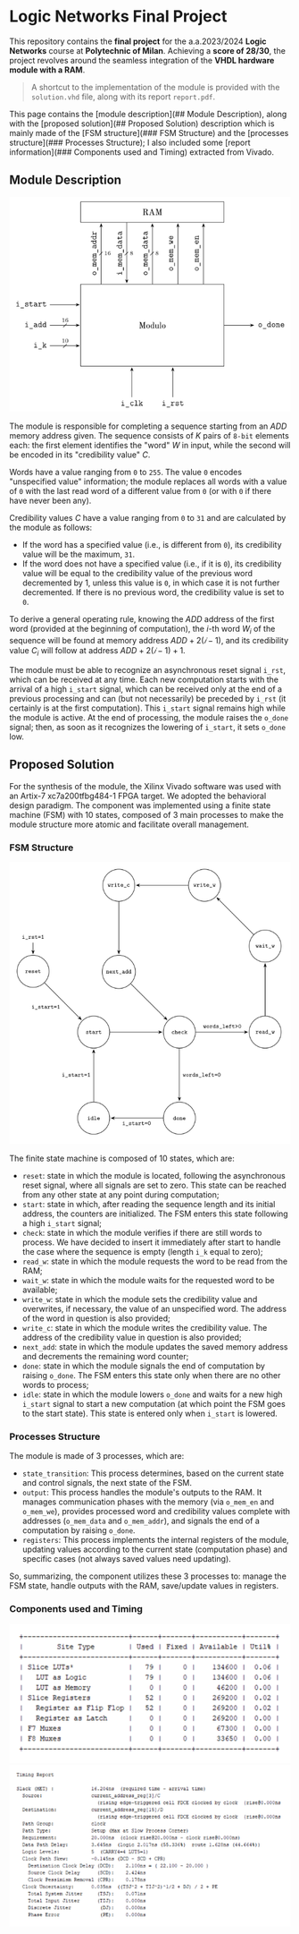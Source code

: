 # Logic Networks Final Project

This repository contains the **final project** for the a.a.2023/2024 **Logic Networks** course at **Polytechnic of Milan**. Achieving a **score of 28/30**, the project revolves around the seamless integration of the **VHDL hardware module with a RAM**.

> A shortcut to the implementation of the module is provided with the `solution.vhd` file, along with its report `report.pdf`.

This page contains the [module description](## Module Description), along with the [proposed solution](## Proposed Solution) description which is mainly made of the [FSM structure](### FSM Structure) and the [processes structure](### Processes Structure); I also included some [report information](### Components used and Timing) extracted from Vivado.

## Module Description

![module](/docs/report/img/module.png)

The module is responsible for completing a sequence starting from an $ADD$ memory address given. The sequence consists of $K$ pairs of `8-bit` elements each: the first element identifies the "word" $W$ in input, while the second will be encoded in its "credibility value" $C$.

Words have a value ranging from `0` to `255`. The value `0` encodes "unspecified value" information; the module replaces all words with a value of `0` with the last read word of a different value from `0` (or with `0` if there have never been any).

Credibility values $C$ have a value ranging from `0` to `31` and are calculated by the module as follows:
- If the word has a specified value (i.e., is different from `0`), its credibility value will be the maximum, `31`.
- If the word does not have a specified value (i.e., if it is `0`), its credibility value will be equal to the credibility value of the previous word decremented by 1, unless this value is `0`, in which case it is not further decremented. If there is no previous word, the credibility value is set to `0`.

To derive a general operating rule, knowing the $ADD$ address of the first word (provided at the beginning of computation), the $i$-th word $W_i$ of the sequence will be found at memory address $ADD + 2(𝑖 − 1)$, and its credibility value $C_i$ will follow at address $ADD + 2(𝑖 − 1) + 1$.

The module must be able to recognize an asynchronous reset signal `i_rst`, which can be received at any time. Each new computation starts with the arrival of a high `i_start` signal, which can be received only at the end of a previous processing and can (but not necessarily) be preceded by `i_rst` (it certainly is at the first computation). This `i_start` signal remains high while the module is active. At the end of processing, the module raises the `o_done` signal; then, as soon as it recognizes the lowering of `i_start`, it sets `o_done` low.

## Proposed Solution

For the synthesis of the module, the Xilinx Vivado software was used with an Artix-7 xc7a200tfbg484-1 FPGA target. We adopted the behavioral design paradigm. The component was implemented using a finite state machine (FSM) with 10 states, composed of 3 main processes to make the module structure more atomic and facilitate overall management.

### FSM Structure

![fsm](/docs/report/img/fsm.png)

The finite state machine is composed of 10 states, which are:
- `reset`: state in which the module is located, following the asynchronous reset signal, where all signals are set to zero. This state can be reached from any other state at any point during computation;
- `start`: state in which, after reading the sequence length and its initial address, the counters are initialized. The FSM enters this state following a high `i_start` signal;
- `check`: state in which the module verifies if there are still words to process. We have decided to insert it immediately after start to handle the case where the sequence is empty (length `i_k` equal to zero);
- `read_w`: state in which the module requests the word to be read from the RAM;
- `wait_w`: state in which the module waits for the requested word to be available;
- `write_w`: state in which the module sets the credibility value and overwrites, if necessary, the value of an unspecified word. The address of the word in question is also provided;
- `write_c`: state in which the module writes the credibility value. The address of the credibility value in question is also provided;
- `next_add`: state in which the module updates the saved memory address and decrements the remaining word counter;
- `done`: state in which the module signals the end of computation by raising `o_done`. The FSM enters this state only when there are no other words to process;
- `idle`: state in which the module lowers `o_done` and waits for a new high `i_start` signal to start a new computation (at which point the FSM goes to the start state). This state is entered only when `i_start` is lowered.

### Processes Structure

The module is made of 3 processes, which are:
- `state_transition`: This process determines, based on the current state and control signals, the next state of the FSM.
- `output`: This process handles the module's outputs to the RAM. It manages communication phases with the memory (via `o_mem_en` and `o_mem_we`), provides processed word and credibility values complete with addresses (`o_mem_data` and `o_mem_addr`), and signals the end of a computation by raising `o_done`.
- `registers`: This process implements the internal registers of the module, updating values according to the current state (computation phase) and specific cases (not always saved values need updating).

So, summarizing, the component utilizes these 3 processes to: manage the FSM state, handle outputs with the RAM, save/update values in registers.

### Components used and Timing

![report_components](/docs/report/img/report_components.png)
![report_timing](/docs/report/img/report_timing.png)
